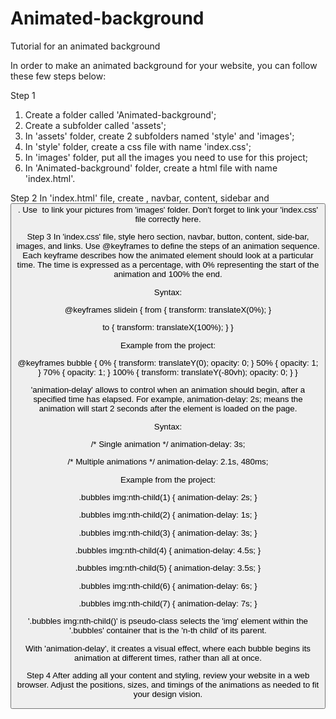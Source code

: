 # Animated-background
Tutorial for an animated background

In order to make an animated background for your website, you can follow these
few steps below:

Step 1
1. Create a folder called 'Animated-background';
2. Create a subfolder called 'assets';
3. In 'assets' folder, create 2 subfolders named 'style' and 'images';
4. In 'style' folder, create a css file with name 'index.css';
5. In 'images' folder, put all the images you need to use for this project;
6. In 'Animated-background' folder, create a html file with name 'index.html'.

Step 2
In 'index.html' file, create <body>, navbar, content, sidebar and <button>. Use
<img> to link your pictures from 'images' folder.
Don't forget to link your 'index.css' file correctly here.

Step 3
In 'index.css' file, style hero section, navbar, button, content, side-bar, 
images, and links.
Use @keyframes to define the steps of an animation sequence. Each keyframe 
describes how the animated element should look at a particular time. The time is 
expressed as a percentage, with 0% representing the start of the animation and 
100% the end.

Syntax:

@keyframes slidein {
  from {
    transform: translateX(0%);
  }

  to {
    transform: translateX(100%);
  }
}

Example from the project:

@keyframes bubble {
    0% {
        transform: translateY(0);
        opacity: 0;
    }
    50% {
        opacity: 1;
    }
    70% {
        opacity: 1;
    }
    100% {
        transform: translateY(-80vh);
        opacity: 0;
    }
}

'animation-delay' allows to control when an animation should begin, after a 
specified time has elapsed. For example, animation-delay: 2s; means the animation 
will start 2 seconds after the element is loaded on the page.

Syntax:

/* Single animation */
animation-delay: 3s;

/* Multiple animations */
animation-delay: 2.1s, 480ms;

Example from the project:

.bubbles img:nth-child(1) {
    animation-delay: 2s;
}

.bubbles img:nth-child(2) {
    animation-delay: 1s;
}

.bubbles img:nth-child(3) {
    animation-delay: 3s;
}

.bubbles img:nth-child(4) {
    animation-delay: 4.5s;
}

.bubbles img:nth-child(5) {
    animation-delay: 3.5s;
}

.bubbles img:nth-child(6) {
    animation-delay: 6s;
}

.bubbles img:nth-child(7) {
    animation-delay: 7s;
}

'.bubbles img:nth-child()' is pseudo-class selects the 'img' element within the 
'.bubbles' container that is the 'n-th child' of its parent.

With 'animation-delay', it creates a visual effect, where each bubble begins 
its animation at different times, rather than all at once. 

Step 4
After adding all your content and styling, review your website in a web browser. 
Adjust the positions, sizes, and timings of the animations as needed to fit your 
design vision.


